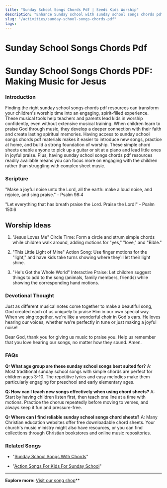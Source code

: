 ```yaml
---
title: "Sunday School Songs Chords Pdf | Seeds Kids Worship"
description: "Enhance Sunday school with sunday school songs chords pdf that teach faith through music. Educational worship resources for children."
slug: "/activities/sunday-school-songs-chords-pdf"
tags:
---
```


# Sunday School Songs Chords Pdf

# Sunday School Songs Chords PDF: Making Music for Jesus

### Introduction
Finding the right sunday school songs chords pdf resources can transform your children's worship time into an engaging, spirit-filled experience. These musical tools help teachers and parents lead kids in worship confidently, even without extensive musical training. When children learn to praise God through music, they develop a deeper connection with their faith and create lasting spiritual memories. Having access to sunday school songs chords pdf materials makes it easier to introduce new songs, practice at home, and build a strong foundation of worship. These simple chord sheets enable anyone to pick up a guitar or sit at a piano and lead little ones in joyful praise. Plus, having sunday school songs chords pdf resources readily available means you can focus more on engaging with the children rather than struggling with complex sheet music.

### Scripture
"Make a joyful noise unto the Lord, all the earth: make a loud noise, and rejoice, and sing praise." - Psalm 98:4

"Let everything that has breath praise the Lord. Praise the Lord!" - Psalm 150:6

## Worship Ideas
1. "Jesus Loves Me" Circle Time: Form a circle and strum simple chords while children walk around, adding motions for "yes," "love," and "Bible."

2. "This Little Light of Mine" Action Song: Use finger motions for the "light," and have kids take turns showing where they'll let their light shine.

3. "He's Got the Whole World" Interactive Praise: Let children suggest things to add to the song (animals, family members, friends) while showing the corresponding hand motions.

### Devotional Thought
Just as different musical notes come together to make a beautiful song, God created each of us uniquely to praise Him in our own special way. When we sing together, we're like a wonderful choir in God's ears. He loves hearing our voices, whether we're perfectly in tune or just making a joyful noise!

Dear God, thank you for giving us music to praise you. Help us remember that you love hearing our songs, no matter how they sound. Amen.

### FAQs

**Q: What age group are these sunday school songs best suited for?**
A: Most traditional sunday school songs with simple chords are perfect for children ages 3-10. The repetitive lyrics and easy melodies make them particularly engaging for preschool and early elementary ages.

**Q: How can I teach new songs effectively when using chord sheets?**
A: Start by having children listen first, then teach one line at a time with motions. Practice the chorus repeatedly before moving to verses, and always keep it fun and pressure-free.

**Q: Where can I find reliable sunday school songs chord sheets?**
A: Many Christian education websites offer free downloadable chord sheets. Your church's music ministry might also have resources, or you can find collections through Christian bookstores and online music repositories.

### Related Songs

- "[Sunday School Songs With Chords](/activities/sunday-school-songs-with-chords/)"

- "[Action Songs For Kids For Sunday School](/activities/action-songs-for-kids-for-sunday-school/)"

---

**Explore more:** [Visit our song shop](https://seedskidsworship.com/shop)**

<!-- Schema Markup -->
<script type="application/ld+json">
{
  "@context": "https://schema.org",
  "@type": "MusicRecording",
  "name": "Sunday School Songs Chords Pdf",
  "byArtist": {
    "@type": "MusicGroup",
    "name": "Seeds Kids Worship"
  },
  "isFamilyFriendly": true,
  "url": "https://seedskidsworship.com/activities/sunday-school-songs-chords-pdf/"
}
</script>